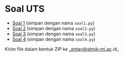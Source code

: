 # Soal UTS

- [Soal 1](https://github.com/ruang-belajar/python/tree/master/latihan/syntax-error-5.md) (simpan dengan nama `soal1.py`)
- [Soal 2](https://github.com/ruang-belajar/python/tree/master/latihan/syntax-error-6.md) (simpan dengan nama `soal2.py`)
- [Soal 3](https://github.com/ruang-belajar/python/tree/master/latihan/soal-03.md) (simpan dengan nama `soal3.py`)
- [Soal 4](https://github.com/ruang-belajar/python/tree/master/latihan/soal-04.md) (simpan dengan nama `soal4.py`)

Kirim file dalam bentuk ZIP ke _entay@stmik-mi.ac.id_